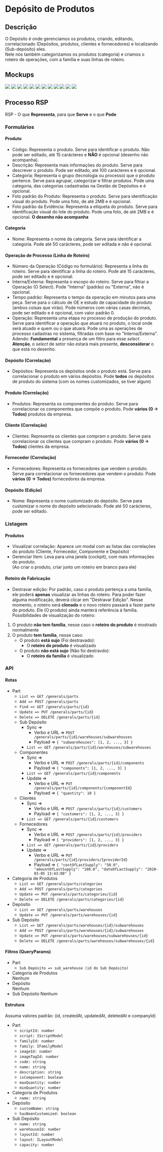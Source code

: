 # Depósito de Produtos

## Descrição
O Depósito é onde gerenciamos os produtos, criando, editando, correlacionado (Depósitos, produtos, clientes e fornecedores) e localizando (Sub-depósito) eles.  
Nele nós também categorizamos os produtos (categoria) e criamos o roteiro de operações, com a família e suas linhas de roteiro.

## Mockups
![](https://github.com/leandrobeandrade/ekaizen-notes/blob/main/wiki-old/warehouses/product/mock1.png)
![](https://github.com/leandrobeandrade/ekaizen-notes/blob/main/wiki-old/warehouses/product/mock2.png)
![](https://github.com/leandrobeandrade/ekaizen-notes/blob/main/wiki-old/warehouses/product/mock3.png)
![](https://github.com/leandrobeandrade/ekaizen-notes/blob/main/wiki-old/warehouses/product/mock4.png)
![](https://github.com/leandrobeandrade/ekaizen-notes/blob/main/wiki-old/warehouses/product/mock5.png)
![](https://github.com/leandrobeandrade/ekaizen-notes/blob/main/wiki-old/warehouses/product/mock6.png)
![](https://github.com/leandrobeandrade/ekaizen-notes/blob/main/wiki-old/warehouses/product/mock7.png)
![](https://github.com/leandrobeandrade/ekaizen-notes/blob/main/wiki-old/warehouses/product/mock8.png)
![](https://github.com/leandrobeandrade/ekaizen-notes/blob/main/wiki-old/warehouses/product/mock9.png)
![](https://github.com/leandrobeandrade/ekaizen-notes/blob/main/wiki-old/warehouses/product/mock10.png)
![](https://github.com/leandrobeandrade/ekaizen-notes/blob/main/wiki-old/warehouses/product/mock11.png)
![](https://github.com/leandrobeandrade/ekaizen-notes/blob/main/wiki-old/warehouses/product/mock12.png)

## Processo RSP
RSP - O que **Representa**, para que **Serve** e o que **Pode**
### Formulários
#### Produto
* Código: Representa o produto. Serve para identificar o produto. Não pode ser editado, até 15 carácteres e **NÃO** é opcional (desenho não acompanha).
* Descrição: Representa mais informações do produto. Serve para descrever o produto. Pode ser editado, até 100 carácteres e é opcional.
* Categoria: Representa o grupo (tecnologia ou processo) que o produto pertence. Serve para agrupar, categorizar e filtrar produtos. Pode uma categoria, das categorias cadastradas na Gestão de Depósitos e é opcional.
* Foto padrão do Produto: Representa o produto. Serve para identificação visual do produto. Pode uma foto, de até 2MB e é opcional.
* Foto padrão da Evidência: Representa a etiqueta do produto. Serve para identificação visual do lote do produto. Pode uma foto, de até 2MB e é opcional. **O desenho não acompanha**
#### Categoria
* Nome: Representa o nome da categoria. Serve para identificar a categoria. Pode até 50 carácteres, pode ser editada e não é opcional.
#### Operação de Processo (Linha de Roteiro)
* Número da Operação (Código no formulário): Representa a linha do roteiro. Serve para identificar a linha do roteiro. Pode até 15 carácteres, pode ser editado e é opcional.
* Interna/Externa: Representa o escopo do roteiro. Serve para filtrar a Operação (O Select). Pode "Interna" (padrão) ou "Externa", não é opcional.
* Tempo padrão: Representa o tempo da operação em minutos para uma peça. Serve para o cálculo de OE e estudo de capacidade do produto (ambos coisas que virão). Pode números com várias casas decimais, pode ser editado e é opcional, com valor padrão 0.
* Operação: Representa uma etapa no processo de produção do produto. Serve para identificar a operação que atuará no produto, o local onde será atuado e quem ou o que atuará. Pode uma as operações de processo cadastras no sistema, filtradas com base no "Interna/Externa". Adendo: **Fundamental** a presença de um filtro para esse *select*.  
**Atenção**, o *select* de setor não estará mais presente, **desconsiderar** o que está no desenho.
#### Depósito (Correlação)
* Depósitos: Representa os depósitos onde o produto está. Serve para correlacionar o produto em vários depósitos. Pode **todos** os depósitos de produto do sistema (com os nomes customizados, se tiver algum)
#### Produto (Correlação)
* Produtos: Representa os componentes do produto. Serve para correlacionar os componentes que compõe o produto. Pode **vários (0 -> Todos)** produtos da empresa.
#### Cliente (Correlação)
* Clientes: Representa os clientes que compram o produto. Serve para correlacionar os clientes que compram o produto. Pode **vários (0 -> Todos)** clientes da empresa.
#### Fornecedor (Correlação)
* Fornecedores: Representa os fornecedores que vendem o produto. Serve para correlacionar os fornecedores que vendem o produto. Pode **vários (0 -> Todos)** fornecedores da empresa.
#### Depósito (Edição)
* Nome: Representa o nome customizado do depósito. Serve para customizar o nome do depósito selecionado. Pode até 50 carácteres, pode ser editado.

### Listagem
#### Produtos
* Visualizar correlação: Aparece um modal com as listas das correlações do produto (Cliente, Fornecedor, Componente e Depósito)
* Gerenciar Item: Leva para uma janela (cockpit), com mais informações do produto.  
(Ao criar o produto, criar junto um roteiro em branco para ele)
#### Roteiro de Fabricação
* Destravar edição: Por padrão, caso o produto pertença a uma família, ele poderá **apenas** visualizar as linhas do roteiro. Para poder fazer alguma modificação, deverá clicar em "Destravar Edição". Nesse momento, o roteiro será **clonado** e o novo roteiro passará a fazer parte do produto. Ele (O produto) ainda manterá referência á família.  
Possibilidades de visualização do roteiro:
1. O produto **não tem família**, nesse caso o **roteiro do produto** é mostrado normalmente
2. O produto **tem família**, nesse caso:
    * O produto **está sujo** (Foi destravado):
        * O **roteiro do produto** é visualizado
    * O produto **não está sujo** (Não foi destravdo):
        * O **roteiro da família** é visualizado

### API
#### Rotas
* Part
    * `List => GET /generals/parts`
    * `Add => POST /generals/parts`
    * `Find => GET /generals/parts/{id}`
    * `Update => PUT /generals/parts/{id}`
    * `Delete => DELETE /generals/parts/{id}`
    * Sub Depósito
        * Sync => 
            * Verbo e URL => `POST /generals/parts/{id}/warehouses/subwarehouses`
            * Payload => `{ "subwarehouses": [1, 2, ..., 3] }`
        * `List => GET /generals/parts/{id}/warehouses/subwarehouses`
    * Componentes
        * Sync => 
            * Verbo e URL => `POST /generals/parts/{id}/components`
            * Payload => `{ "components": [1, 2, ..., 3] }`
        * `List => GET /generals/parts/{id}/components`
        * Update => 
            * Verbo e URL => `PUT /generals/parts/{id}/components/{componentId}`
            * Payload => `{ "quantity": 10 }`
    * Clientes
        * Sync => 
            * Verbo e URL => `POST /generals/parts/{id}/customers`
            * Payload => `{ "customers": [1, 2, ..., 3] }`
        * `List => GET /generals/parts/{id}/customers`
    * Fornecedores
        * Sync => 
            * Verbo e URL => `POST /generals/parts/{id}/providers`
            * Payload => `{ "providers": [1, 2, ..., 3] }`
        * `List => GET /generals/parts/{id}/providers`
        * Update => 
            * Verbo e URL => `PUT /generals/parts/{id}/providers/{providerId}`
            * Payload => `{ "costOfLastSupply": "50.0", "amountOfLastSupply": "100.0", "dateOfLastSupply": "2020-03-05 13:43:00" }`
* Categoria de Produtos
    * `List => GET /generals/parts/categories`
    * `Add => POST /generals/parts/categories`
    * `Update => PUT /generals/parts/categories/{id}`
    * `Delete => DELETE /generals/parts/categories/{id}`
* Depósito
    * `List => GET /generals/parts/warehouses`
    * `Update => PUT /generals/parts/warehouses/{id}`
* Sub Depósito
    * `List => GET /generals/parts/warehouses/{id}/subwarehouses`
    * `Add => POST /generals/parts/warehouses/{id}/subwarehouses`
    * `Update => PUT /generals/parts/warehouses/subwarehouses/{id}`
    * `Delete => DELETE /generals/parts/warehouses/subwarehouses/{id}`

#### Filtros (QueryParams)
* Part
    * `Sub Depósito => sub_warehouse (id do Sub Depósito)`
* Categoria de Produtos  
Nenhum
* Depósito  
Nenhum
* Sub Depósito
Nenhum

#### Estrutura
Assuma valores padrão: (id, createdAt, updatedAt, deletedAt e companyId)
* Part
    * `scriptId: number`
    * `script: IScriptModel`
    * `familyId: number`
    * `family: IFamilyModel`
    * `imageId: number`
    * `imageTagId: number`
    * `code: string`
    * `name: string`
    * `description: string`
    * `isComponent: boolean`
    * `maxQuantity: number`
    * `minQuantity: number`
* Categoria de Produtos
    * `name: string`
* Depósito
    * `customName: string`
    * `hasBeenCustomized: boolean`
* Sub Depósito
    * `name: string`
    * `warehouseId: number`
    * `layoutId: number`
    * `layout: ILayoutModel`
    * `capacity: number`
